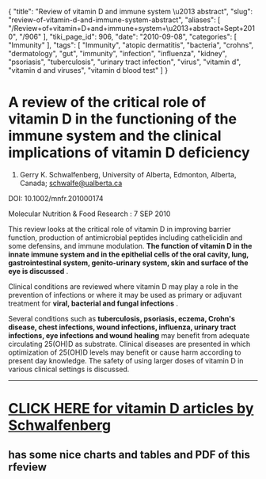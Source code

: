 {
    "title": "Review of vitamin D and immune system \u2013 abstract",
    "slug": "review-of-vitamin-d-and-immune-system-abstract",
    "aliases": [
        "/Review+of+vitamin+D+and+immune+system+\u2013+abstract+Sept+2010",
        "/906"
    ],
    "tiki_page_id": 906,
    "date": "2010-09-08",
    "categories": [
        "Immunity"
    ],
    "tags": [
        "Immunity",
        "atopic dermatitis",
        "bacteria",
        "crohns",
        "dermatology",
        "gut",
        "immunity",
        "infection",
        "influenza",
        "kidney",
        "psoriasis",
        "tuberculosis",
        "urinary tract infection",
        "virus",
        "vitamin d",
        "vitamin d and viruses",
        "vitamin d blood test"
    ]
}


# A review of the critical role of vitamin D in the functioning of the immune system and the clinical implications of vitamin D deficiency

1. Gerry K. Schwalfenberg, University of Alberta, Edmonton, Alberta, Canada; schwalfe@ualberta.ca 

DOI: 10.1002/mnfr.201000174

Molecular Nutrition & Food Research : 7 SEP 2010

This review looks at the critical role of vitamin D in improving barrier function, production of antimicrobial peptides including cathelicidin and some defensins, and immune modulation.  **The function of vitamin D in the innate immune system and in the epithelial cells of the oral cavity, lung, gastrointestinal system, genito-urinary system, skin and surface of the eye is discussed** . 

Clinical conditions are reviewed where vitamin D may play a role in the prevention of infections or where it may be used as primary or adjuvant treatment for  **viral, bacterial and fungal infections** . 

Several conditions such as  **tuberculosis, psoriasis, eczema, Crohn's disease, chest infections, wound infections, influenza, urinary tract infections, eye infections and wound healing**  may benefit from adequate circulating 25(OH)D as substrate. Clinical diseases are presented in which optimization of 25(OH)D levels may benefit or cause harm according to present day knowledge. The safety of using larger doses of vitamin D in various clinical settings is discussed.

- - - - - - 

# [CLICK HERE for vitamin D articles by Schwalfenberg](/tags/click-here-for-vitamin-d-articles-by-schwalfenberg.html)

## has some nice charts and tables and PDF of this rfeview